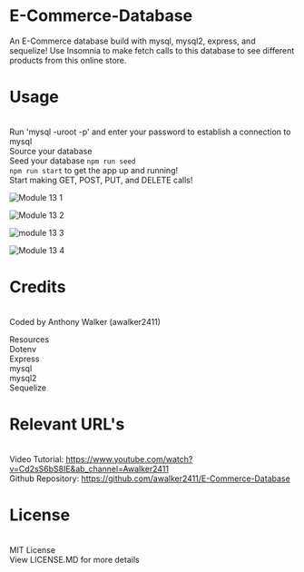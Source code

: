 # E-Commerce-Database

An E-Commerce database build with mysql, mysql2, express, and sequelize! Use Insomnia to make fetch calls to this database to see different products from this online store.

# Usage
<br>Run 'mysql -uroot -p' and enter your password to establish a connection to mysql
<br>Source your database
<br>Seed your database `npm run seed`
<br>`npm run start` to get the app up and running!
<br>Start making GET, POST, PUT, and DELETE calls!

![Module 13 1](https://user-images.githubusercontent.com/120272622/224861894-d84d16c6-c695-4f94-977a-cdf90b134288.PNG)

![Module 13 2](https://user-images.githubusercontent.com/120272622/224861910-2563021c-2559-4db7-9365-e7d8b7013dfe.PNG)

![module 13 3](https://user-images.githubusercontent.com/120272622/224861921-4d94efdf-99a1-426e-8fdc-af33980e13cb.PNG)

![Module 13 4](https://user-images.githubusercontent.com/120272622/224861935-6892c582-cddb-4d5d-86fb-da0529cb1e91.PNG)

# Credits
<br> Coded by Anthony Walker (awalker2411)

Resources
<br>Dotenv
<br>Express
<br>mysql
<br>mysql2
<br>Sequelize

# Relevant URL's
<br>Video Tutorial: https://www.youtube.com/watch?v=Cd2sS6bS8IE&ab_channel=Awalker2411
<br>Github Repository: https://github.com/awalker2411/E-Commerce-Database


# License
<br>MIT License
<br>View LICENSE.MD for more details

